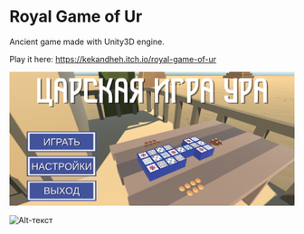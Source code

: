 # Royal Game of Ur
Ancient game made with Unity3D engine.

Play it here: https://kekandheh.itch.io/royal-game-of-ur

![Alt-текст](https://github.com/NikitaMochalov/Media-for-Readme/blob/main/Screenshots/1.png "Орк")

![Alt-текст](https://github.com/NikitaMochalov/Media-for-Readme/blob/main/Screenshots/3.png"Орк")


